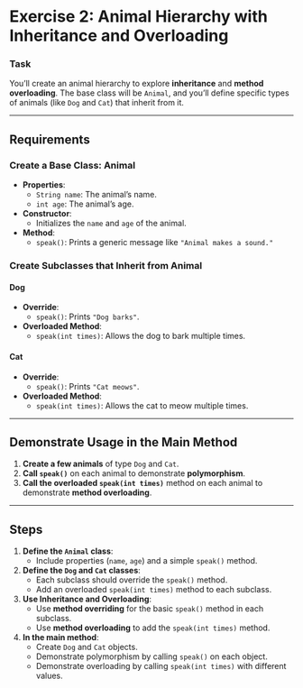 # Exercise 2: Animal Hierarchy with Inheritance and Overloading

### Task
You’ll create an animal hierarchy to explore **inheritance** and **method overloading**. The base class will be `Animal`, and you’ll define specific types of animals (like `Dog` and `Cat`) that inherit from it.

---

## Requirements

### **Create a Base Class: Animal**
- **Properties**:
  - `String name`: The animal’s name.
  - `int age`: The animal’s age.
- **Constructor**:
  - Initializes the `name` and `age` of the animal.
- **Method**:
  - `speak()`: Prints a generic message like `"Animal makes a sound."`

### **Create Subclasses that Inherit from Animal**

#### **Dog**
- **Override**:
  - `speak()`: Prints `"Dog barks"`.
- **Overloaded Method**:
  - `speak(int times)`: Allows the dog to bark multiple times.

#### **Cat**
- **Override**:
  - `speak()`: Prints `"Cat meows"`.
- **Overloaded Method**:
  - `speak(int times)`: Allows the cat to meow multiple times.

---

## Demonstrate Usage in the Main Method
1. **Create a few animals** of type `Dog` and `Cat`.
2. **Call `speak()`** on each animal to demonstrate **polymorphism**.
3. **Call the overloaded `speak(int times)`** method on each animal to demonstrate **method overloading**.

---

## Steps

1. **Define the `Animal` class**:
   - Include properties (`name`, `age`) and a simple `speak()` method.
2. **Define the `Dog` and `Cat` classes**:
   - Each subclass should override the `speak()` method.
   - Add an overloaded `speak(int times)` method to each subclass.
3. **Use Inheritance and Overloading**:
   - Use **method overriding** for the basic `speak()` method in each subclass.
   - Use **method overloading** to add the `speak(int times)` method.
4. **In the main method**:
   - Create `Dog` and `Cat` objects.
   - Demonstrate polymorphism by calling `speak()` on each object.
   - Demonstrate overloading by calling `speak(int times)` with different values.
